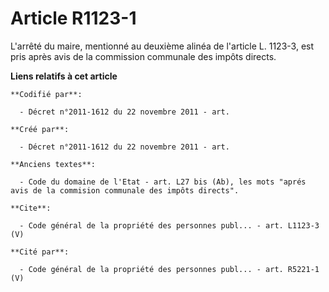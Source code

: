 # Article R1123-1

L'arrêté du maire, mentionné au deuxième alinéa de l'article L. 1123-3, est pris après avis de la commission communale des
impôts directs.

**Liens relatifs à cet article**

	**Codifié par**:

	  - Décret n°2011-1612 du 22 novembre 2011 - art.

	**Créé par**:

	  - Décret n°2011-1612 du 22 novembre 2011 - art.

	**Anciens textes**:

	  - Code du domaine de l'Etat - art. L27 bis (Ab), les mots "aprés avis de la commision communale des impôts directs".

	**Cite**:

	  - Code général de la propriété des personnes publ... - art. L1123-3 (V)

	**Cité par**:

	  - Code général de la propriété des personnes publ... - art. R5221-1 (V)

